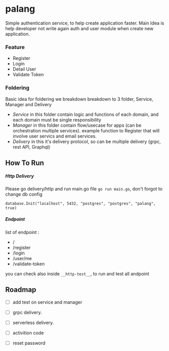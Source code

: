 # palang
Simple authentication service, to help create application faster. Main Idea is help developer not write again auth and user module when create new application.

### Feature
- Register
- Login
- Detail User
- Validate Token

### Foldering
Basic idea for foldering we breakdown breakdown to 3 folder, Service, Manager and Delivery
- *Service*
in this folder contain logic and functions of each domain, and each domain must be single responsibility
- *Manager*
in this folder contain flow/usecase for apps (can be orchestration multiple services). example function to Register that will involve user servics and email services. 
- *Delivery*
in this it's delivery protocol, so can be multiple delivery (grpc, rest API, Graphql)

## How To Run
##### Http Delivery
Please go delivery/http and run main.go file `go run main.go`, don't forgot to change db config 
```gotemplate
database.Init("localhost", 5432, "postgres", "postgres", "palang", true)
```
##### Endpoint
list of endpoint :
- /
- /register
- /login
- /user/me
- /validate-token

you can check also inside `__http-test__`, to run and test all andpoint


## Roadmap
- [ ] add test on service and manager 
- [ ] grpc delivery.
- [ ] serverless delivery.
- [ ] activition code
- [ ] reset password

